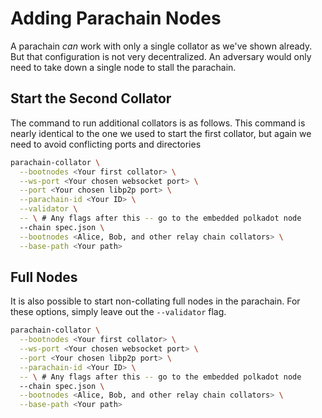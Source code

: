 # Adding Parachain Nodes

A parachain _can_ work with only a single collator as we've shown already. But that configuration is not very
decentralized. An adversary would only need to take down a single node to stall the parachain.

## Start the Second Collator

The command to run additional collators is as follows. This command is nearly identical to the one we used to start the
first collator, but again we need to avoid conflicting ports and directories

```bash
parachain-collator \
  --bootnodes <Your first collator> \
  --ws-port <Your chosen websocket port> \
  --port <Your chosen libp2p port> \
  --parachain-id <Your ID> \
  --validator \
  -- \ # Any flags after this -- go to the embedded polkadot node
  --chain spec.json \
  --bootnodes <Alice, Bob, and other relay chain collators> \
  --base-path <Your path>
```

## Full Nodes

It is also possible to start non-collating full nodes in the parachain. For these options, simply leave out the
`--validator` flag.

```bash
parachain-collator \
  --bootnodes <Your first collator> \
  --ws-port <Your chosen websocket port> \
  --port <Your chosen libp2p port> \
  --parachain-id <Your ID> \
  -- \ # Any flags after this -- go to the embedded polkadot node
  --chain spec.json \
  --bootnodes <Alice, Bob, and other relay chain collators> \
  --base-path <Your path>
```
